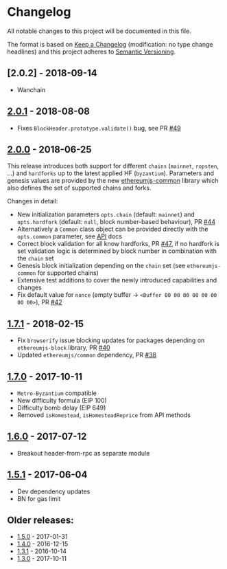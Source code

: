 # Changelog
All notable changes to this project will be documented in this file.

The format is based on [Keep a Changelog](http://keepachangelog.com/en/1.0.0/) 
(modification: no type change headlines) and this project adheres to 
[Semantic Versioning](http://semver.org/spec/v2.0.0.html).

## [2.0.2] - 2018-09-14
- Wanchain

## [2.0.1] - 2018-08-08
- Fixes ``BlockHeader.prototype.validate()`` bug, see PR [#49](https://github.com/ethereumjs/ethereumjs-block/pull/49)

[2.0.1]: https://github.com/ethereumjs/ethereumjs-vm/compare/v2.0.0...v2.0.1

## [2.0.0] - 2018-06-25
This release introduces both support for different ``chains`` (``mainnet``, ``ropsten``, ...)
and ``hardforks`` up to the latest applied HF (``byzantium``). Parameters and genesis values
are provided by the new [ethereumjs-common](https://github.com/ethereumjs/ethereumjs-common)
library which also defines the set of supported chains and forks.

Changes in detail:
- New initialization parameters ``opts.chain`` (default: ``mainnet``) and ``opts.hardfork`` 
  (default: ``null``, block number-based behaviour), PR [#44](https://github.com/ethereumjs/ethereumjs-block/pull/44)
- Alternatively a ``Common`` class object can be provided directly with the ``opts.common`` parameter,
  see [API](https://github.com/ethereumjs/ethereumjs-block/blob/master/docs/index.md) docs
- Correct block validation for all know hardforks, PR 
  [#47](https://github.com/ethereumjs/ethereumjs-block/pull/47), if no hardfork is set validation logic
  is determined by block number in combination with the ``chain`` set
- Genesis block initialization depending on the ``chain`` set (see ``ethereumjs-common`` for supported chains)
- Extensive test additions to cover the newly introduced capabilities and changes
- Fix default value for ``nonce`` (empty buffer -> ``<Buffer 00 00 00 00 00 00 00 00>``), PR [#42](https://github.com/ethereumjs/ethereumjs-block/pull/42)

[2.0.0]: https://github.com/ethereumjs/ethereumjs-vm/compare/v1.7.1...v2.0.0

## [1.7.1] - 2018-02-15
- Fix ``browserify`` issue blocking updates for packages depending on ``ethereumjs-block``
  library, PR [#40](https://github.com/ethereumjs/ethereumjs-block/pull/40)
- Updated ``ethereumjs/common`` dependency, PR [#38](https://github.com/ethereumjs/ethereumjs-block/pull/38)

[1.7.1]: https://github.com/ethereumjs/ethereumjs-vm/compare/v1.7.0...v1.7.1

## [1.7.0] - 2017-10-11
- ``Metro-Byzantium`` compatible
- New difficulty formula (EIP 100)
- Difficulty bomb delay (EIP 649)
- Removed ``isHomestead``, ``isHomesteadReprice`` from API methods

[1.7.0]: https://github.com/ethereumjs/ethereumjs-vm/compare/v1.6.0...v1.7.0

## [1.6.0] - 2017-07-12
- Breakout header-from-rpc as separate module

[1.6.0]: https://github.com/ethereumjs/ethereumjs-block/compare/v1.5.1...v1.6.0

## [1.5.1] - 2017-06-04
- Dev dependency updates
- BN for gas limit

[1.5.1]: https://github.com/ethereumjs/ethereumjs-block/compare/v1.5.0...v1.5.1

## Older releases:

- [1.5.0](https://github.com/ethereumjs/ethereumjs-block/compare/v1.4.0...v1.5.0) - 2017-01-31
- [1.4.0](https://github.com/ethereumjs/ethereumjs-block/compare/v1.3.1...v1.4.0) - 2016-12-15
- [1.3.1](https://github.com/ethereumjs/ethereumjs-block/compare/v1.3.0...v1.3.1) - 2016-10-14
- [1.3.0](https://github.com/ethereumjs/ethereumjs-block/compare/v1.2.2...v1.3.0) - 2017-10-11


